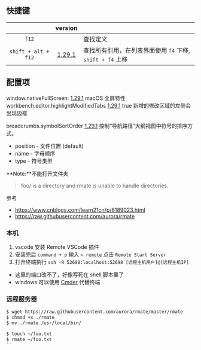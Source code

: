 
## 快捷键


||version||
|:---:|:---:|:---|
|`f12`||查找定义|
|`shift + alt + f12`|[1.29.1](https://code.visualstudio.com/updates/v1_29#_references-view)|查找所有引用，在列表界面使用 `f4` 下移, `shift + f4` 上移|



## 配置项
  

window.nativeFullScreen: [1.29.1](https://code.visualstudio.com/updates/v1_29#_macos-full-screen-support) macOS 全屏特性
workbench.editor.highlightModifiedTabs [1.29.1](https://code.visualstudio.com/updates/v1_29#_highlight-modified-tabs)  true 新增的修改区域的左侧会出现边框

breadcrumbs.symbolSortOrder [1.29.1](https://code.visualstudio.com/updates/v1_29#_symbol-order-in-breadcrumbs) 控制“导航路径”大纲视图中符号的排序方式。
  - position - 文件位置 (default)
  - name - 字母顺序
  - type - 符号类型



**Note:**不能打开文件夹

> foo/ is a directory and rmate is unable to handle directories.

参考
- <https://www.cnblogs.com/learn21cn/p/6189023.html>
- <https://raw.githubusercontent.com/aurora/rmate>

### 本机

1. vscode 安装 Remote VSCode 插件
2. 安装完后 `command + p` 输入 `> remote` 点击 `Remote Start Server`
3. 打开终端执行 `ssh -R 52698:localhost:52698 [远程主机用户]@[远程主机IP]` 
  
- 这里的端口改不了，好像写死在 shell 脚本里了
- windows 可以使用 [Cmder](http://cmder.net/) 代替终端 

### 远程服务器

``` bash
$ wget https://raw.githubusercontent.com/aurora/rmate/master/rmate
$ chmod +x ./rmate
$ mv ./rmate /usr/local/bin/

$ touch ~/foo.txt
$ rmate ~/foo.txt
``